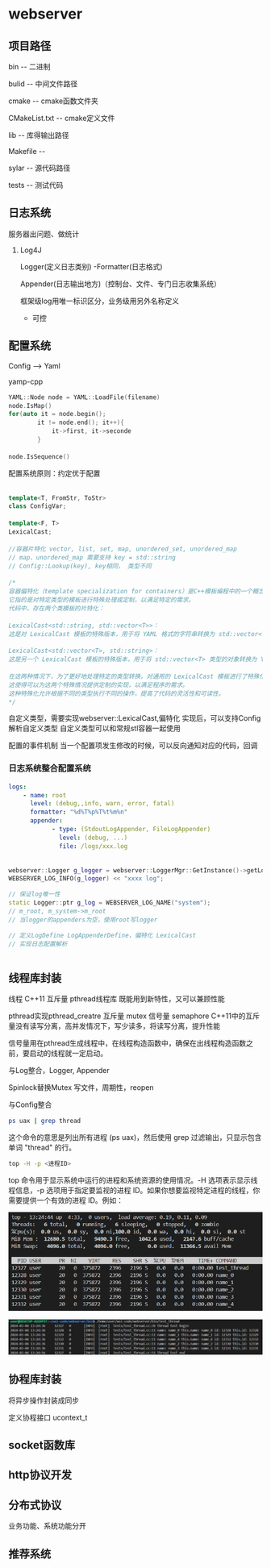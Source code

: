 # webserver

## 项目路径

bin --  二进制

bulid -- 中间文件路径

cmake -- cmake函数文件夹

CMakeList.txt -- cmake定义文件

lib -- 库得输出路径

Makefile -- 

sylar -- 源代码路径

tests -- 测试代码

## 日志系统

服务器出问题、做统计

1)
    Log4J


    Logger(定义日志类别)
    -Formatter(日志格式)

    Appender(日志输出地方)（控制台、文件、专门日志收集系统）


    框架级log用唯一标识区分，业务级用另外名称定义
    - 可控


## 配置系统

Config --> Yaml

yamp-cpp

```cpp
YAML::Node node = YAML::LoadFile(filename)
node.IsMap()
for(auto it = node.begin();
        it != node.end(); it++){
            it->first, it->seconde
        }

node.IsSequence()
```

配置系统原则：约定优于配置

```cpp

template<T, FromStr, ToStr>
class ConfigVar;

template<F, T>
LexicalCast;

//容器片特化 vector, list, set, map, unordered_set, unordered_map
// map、unordered_map 需要支持 key = std::string
// Config::Lookup(key), key相同， 类型不同

/*
容器偏特化（template specialization for containers）是C++模板编程中的一个概念。
它指的是对特定类型的模板进行特殊处理或定制，以满足特定的需求。
代码中，存在两个类模板的片特化：

LexicalCast<std::string, std::vector<T>>：
这是对 LexicalCast 模板的特殊版本，用于将 YAML 格式的字符串转换为 std::vector<T> 类型的对象。

LexicalCast<std::vector<T>, std::string>：
这是另一个 LexicalCast 模板的特殊版本，用于将 std::vector<T> 类型的对象转换为 YAML 格式的字符串。

在这两种情况下，为了更好地处理特定的类型转换，对通用的 LexicalCast 模板进行了特殊化。
这使得可以为这两个特殊情况提供定制的实现，以满足程序的需求。
这种特殊化允许根据不同的类型执行不同的操作，提高了代码的灵活性和可读性。
*/

```

自定义类型，需要实现webserver::LexicalCast,偏特化
实现后，可以支持Config解析自定义类型
自定义类型可以和常规stl容器一起使用

配置的事件机制
当一个配置项发生修改的时候，可以反向通知对应的代码，回调

### 日志系统整合配置系统

```yaml
logs:
    - name: root
      level: (debug,,info, warn, error, fatal)
      formatter: "%d%T%p%T%t%m%n" 
      appender:
            - type: (StdoutLogAppender, FileLogAppender)
              level: (debug, ...)
              file: /logs/xxx.log

```

```cpp

webserver::Logger g_logger = webserver::LoggerMgr::GetInstance()->getLogger(name);
WEBSERVER_LOG_INFO(g_logger) << "xxxx log";

```

```cpp
// 保证log唯一性
static Logger::ptr g_log = WEBSERVER_LOG_NAME("system");
// m_root, m_system->m_root
// 当logger的appenders为空，使用root写logger
```
```cpp
// 定义LogDefine LogAppenderDefine，偏特化 LexicalCast
// 实现日志配置解析
```

```cpp

```

## 线程库封装

线程 C++11
互斥量 pthread线程库
既能用到新特性，又可以兼顾性能

pthread实现pthread_creatre
互斥量 mutex 
信号量 semaphore
C++11中的互斥量没有读写分离，高并发情况下，写少读多，将读写分离，提升性能

信号量用在pthread生成线程中，在线程构造函数中，确保在出线程构造函数之前，要启动的线程就一定启动。

与Log整合，Logger, Appender

Spinlock替换Mutex
写文件，周期性，reopen

与Config整合

```bash
ps uax | grep thread
```
这个命令的意思是列出所有进程 (ps uax)，然后使用 grep 过滤输出，只显示包含单词 "thread" 的行。

```bash
top -H -p <进程ID>
```
top 命令用于显示系统中运行的进程和系统资源的使用情况。-H 选项表示显示线程信息，-p 选项用于指定要监视的进程 ID。如果你想要监视特定进程的线程，你需要提供一个有效的进程 ID。例如：

![alt text](pic/thread01-1.png)

![alt text](pic/thread01-2.png)



## 协程库封装

将异步操作封装成同步

定义协程接口
ucontext_t

## socket函数库


## http协议开发


## 分布式协议

业务功能、系统功能分开

## 推荐系统


